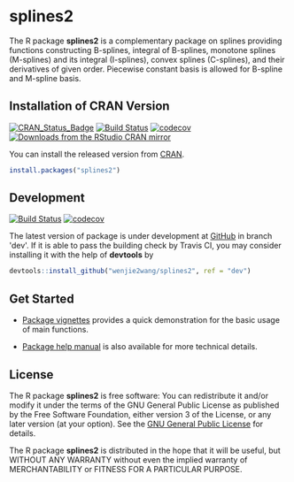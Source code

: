 # splines2

The R package **splines2** is a complementary package on splines providing
functions constructing B-splines, integral of B-splines, monotone splines
(M-splines) and its integral (I-splines), convex splines (C-splines), and their
derivatives of given order. Piecewise constant basis is allowed for B-spline and
M-spline basis.


## Installation of CRAN Version

[![CRAN_Status_Badge][1]][3]
[![Build Status][4]][5]
[![codecov][codecov-master]][codecov]
[![Downloads from the RStudio CRAN mirror][2]][3]

You can install the released version from [CRAN][3].

```R
install.packages("splines2")
```


## Development

[![Build Status][6]][5]
[![codecov][codecov-dev]][codecov]


The latest version of package is under development at [GitHub][7] in branch
'dev'.  If it is able to pass the building check by Travis CI, you may consider
installing it with the help of **devtools** by

```R
devtools::install_github("wenjie2wang/splines2", ref = "dev")
```


## Get Started

- [Package vignettes][8]
  provides a quick demonstration for the basic usage of main functions.

- [Package help manual][9] is also available for more technical details.


## License

The R package **splines2** is free software: You can redistribute it and/or
modify it under the terms of the GNU General Public License as published by the
Free Software Foundation, either version 3 of the License, or any later version
(at your option).  See the [GNU General Public License][10] for details.

The R package **splines2** is distributed in the hope that it will be useful,
but WITHOUT ANY WARRANTY without even the implied warranty of MERCHANTABILITY or
FITNESS FOR A PARTICULAR PURPOSE.


[1]: http://www.r-pkg.org/badges/version/splines2
[2]: http://cranlogs.r-pkg.org/badges/splines2
[3]: https://CRAN.R-project.org/package=splines2
[4]: https://travis-ci.org/wenjie2wang/splines2.svg?branch=master
[5]: https://travis-ci.org/wenjie2wang/splines2
[6]: https://travis-ci.org/wenjie2wang/splines2.svg?branch=dev
[7]: https://github.com/wenjie2wang/splines2
[8]: http://wenjie-stat.me/splines2/
[9]: http://wenjie-stat.me/splines2/splines2.pdf
[10]: http://www.gnu.org/licenses/
[codecov]: https://codecov.io/gh/wenjie2wang/splines2
[codecov-master]: https://codecov.io/gh/wenjie2wang/splines2/branch/master/graph/badge.svg
[codecov-dev]: https://codecov.io/gh/wenjie2wang/splines2/branch/dev/graph/badge.svg
